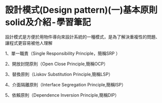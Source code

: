 # 設計模式(Design pattern)(一)基本原則solid及介紹 - 學習筆記

設計模式是方便於用物件導向來設計系統的一種模式，是為了解決重複性的問題、讓程式更容易被他人理解
 
 1、單一職責（Single Responsibility Principle，簡稱SRP ）

 2、開放封閉原則（Open Close Principle,簡稱OCP）

3、替換原則（Liskov Substitution Principle,簡稱LSP）

 4、介面隔離原則（Interface Segregation Principle,簡稱ISP）

 5、依賴原則（Dependence Inversion Principle,簡稱DIP）
